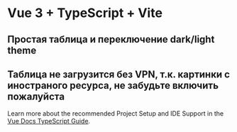 # Vue 3 + TypeScript + Vite

## Простая таблица и переключение dark/light theme

##  Таблица не загрузится без VPN, т.к. картинки с иностраного ресурса, не забудьте включить пожалуйста

Learn more about the recommended Project Setup and IDE Support in the [Vue Docs TypeScript Guide](https://vuejs.org/guide/typescript/overview.html#project-setup).
